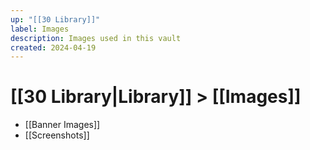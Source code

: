 ```yaml
---
up: "[[30 Library]]"
label: Images
description: Images used in this vault
created: 2024-04-19
---
```

# [[30 Library|Library]] > [[Images]]


- [[Banner Images]]
- [[Screenshots]]
